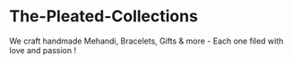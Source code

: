 # The-Pleated-Collections
We craft handmade Mehandi, Bracelets, Gifts &amp; more - Each one filed with love and passion !
